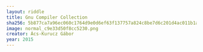 ```yaml
---
layout: riddle
title: Gnu Compiler Collection
sha256: 5b877ca7a96ec060c1764d9e0d6ef63f137757a824c8be7d6c201d4ac011b1a2
image: normal_c9e33d50f8cc5230.png
creator: Ács-Kurucz Gábor
year: 2015
---
```

